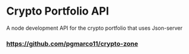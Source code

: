 # Crypto Portfolio API
A node development API for the crypto portfolio that uses Json-server 
### https://github.com/pgmarco11/crypto-zone

